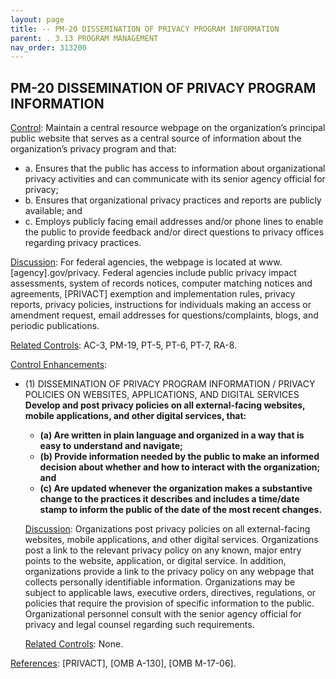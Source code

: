 ```yaml
---
layout: page
title: -- PM-20 DISSEMINATION OF PRIVACY PROGRAM INFORMATION 
parent: . 3.13 PROGRAM MANAGEMENT 
nav_order: 313200 
---
```


## PM-20 DISSEMINATION OF PRIVACY PROGRAM INFORMATION

<ins>Control</ins>: Maintain a central resource webpage on the organization’s principal public website that serves as a central source of information about the organization’s privacy program and that:
* a. Ensures that the public has access to information about organizational privacy activities and can communicate with its senior agency official for privacy;
* b. Ensures that organizational privacy practices and reports are publicly available; and
* c. Employs publicly facing email addresses and/or phone lines to enable the public to provide feedback and/or direct questions to privacy offices regarding privacy practices.

<ins>Discussion</ins>: For federal agencies, the webpage is located at www.[agency].gov/privacy. Federal agencies include public privacy impact assessments, system of records notices, computer matching notices and agreements, [PRIVACT] exemption and implementation rules, privacy reports, privacy policies, instructions for individuals making an access or amendment request, email addresses for questions/complaints, blogs, and periodic publications.

<ins>Related Controls</ins>: AC-3, PM-19, PT-5, PT-6, PT-7, RA-8.

<ins>Control Enhancements</ins>:
   
* (1) DISSEMINATION OF PRIVACY PROGRAM INFORMATION / PRIVACY POLICIES ON WEBSITES, APPLICATIONS, AND DIGITAL SERVICES<br>
**Develop and post privacy policies on all external-facing websites, mobile applications, and other digital services, that:**
    * **(a) Are written in plain language and organized in a way that is easy to understand and navigate;**
    * **(b) Provide information needed by the public to make an informed decision about whether and how to interact with the organization; and**
    * **(c) Are updated whenever the organization makes a substantive change to the practices it describes and includes a time/date stamp to inform the public of the date of the most recent changes.**

    <ins>Discussion</ins>: Organizations post privacy policies on all external-facing websites, mobile applications, and other digital services. Organizations post a link to the relevant privacy policy on any known, major entry points to the website, application, or digital service. In addition, organizations provide a link to the privacy policy on any webpage that collects personally identifiable information. Organizations may be subject to applicable laws, executive orders, directives, regulations, or policies that require the provision of specific information to the public. Organizational personnel consult with the senior agency official for privacy and legal counsel regarding such requirements.

    <ins>Related Controls</ins>: None.

<ins>References</ins>: [PRIVACT], [OMB A-130], [OMB M-17-06].

